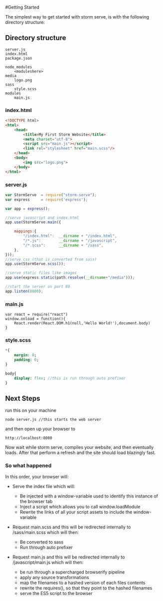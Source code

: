 #Getting Started

The simplest way to get started with storm serve, is with the following directory structure:

## Directory structure

```
server.js
index.html
package.json

node_modules
	<moduleshere>
media
	logo.png
sass
	style.scss
modules
	main.js
```

### index.html
```html
<!DOCTYPE html>
<html>
    <head>
        <title>My First Storm Website</title>
		<meta charset="utf-8">
		<script src="main.js"></script>
		<link rel="stylesheet" href="main.scss"/>
    </head>
    <body>
		<img src="logo.png">
	</body>
</html>
```

### server.js

```javascript
var StormServe	= require("storm-serve");
var express		= require('express');

var app = express();

//serve javascript and index.html
app.use(StormServe.main({

	mappings:{
		"/index.html":	__dirname + "/index.html",
		"/*.js":		__dirname + "/javascript",
		"/*.scss":		__dirname + "/sass",
	},
}));
//serve css (that is converted from sass)
app.use(StormServe.scss());

//serve static files like images
app.use(express.static(path.resolve(__dirname+"/media")));

//start the server on port 80
app.listen(8080);
```

### main.js

```
var react = require("react")
window.onload = function(){
	React.render(React.DOM.h1(null,'Hello World!'),document.body)
}
```

### style.scss
```sass
*{
	margin: 0;
	padding: 0;
}

body{
	display: flex; //this is run through auto prefixer
}
```

## Next Steps

run this on your machine

```node server.js //this starts the web server```

and then open up your browser to 

```http://localhost:8080```

Now wait while storm serve, compiles your website, and then eventually loads. After that perform a refresh and the site should load blazingly fast.

### So what happened

In this order, your browser will:

- Serve the index file which will:
	* Be injected with a window-variable used to identify this instance of the browser tab
	* Inject a script which allows you to call window.loadModule
	* Rewrite the links of all your script assets to include the window-variable

- Request main.scss and this will be redirected internally to /sass/main.scss which will then:
	* Be converted to sass
	* Run through auto prefixer

- Request main.js and this will be redirected internally to /javascript/main.js which will then:
	* be run through a supercharged browserify pipeline
	* apply any source transformations
	* map the filenames to a hashed version of each files contents
	* rewrite the requires(), so that they point to the hashed filenames
	* serve the ES5 script to the browser